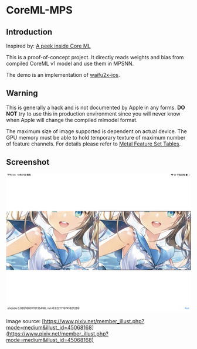 # CoreML-MPS

## Introduction

Inspired by: [A peek inside Core ML](http://machinethink.net/blog/peek-inside-coreml/)

This is a proof-of-concept project. It directly reads weights and bias from compiled CoreML v1 model and use them in MPSNN.

The demo is an implementation of [waifu2x-ios](https://github.com/imxieyi/waifu2x-ios).

## Warning

This is generally a hack and is not documented by Apple in any forms. **DO NOT** try to use this in production environment since you will never know when Apple will change the compiled mlmodel format.

The maximum size of image supported is dependent on actual device. The GPU memory must be able to hold temporary texture of maximum number of feature channels. For details please refer to [Metal Feature Set Tables](https://developer.apple.com/metal/Metal-Feature-Set-Tables.pdf).

## Screenshot

![demo](/screenshot.jpeg)

Image source: [https://www.pixiv.net/member_illust.php?mode=medium&illust_id=45068168](https://www.pixiv.net/member_illust.php?mode=medium&illust_id=45068168) 
